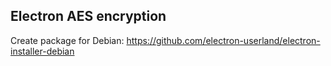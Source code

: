 ## Electron AES encryption

Create package for Debian:
	https://github.com/electron-userland/electron-installer-debian